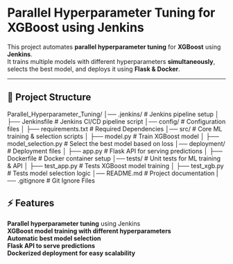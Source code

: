 # Parallel Hyperparameter Tuning for XGBoost using Jenkins

This project automates **parallel hyperparameter tuning** for **XGBoost** using **Jenkins**.  
It trains multiple models with different hyperparameters **simultaneously**, selects the best model, and deploys it using **Flask & Docker**.

---

## 📂 Project Structure

Parallel_Hyperparameter_Tuning/ 
│── .jenkins/                      # Jenkins pipeline setup
│   ├── Jenkinsfile                # Jenkins CI/CD pipeline script
│── config/                        # Configuration files
│   ├── requirements.txt           # Required Dependencies 
│── src/                           # Core ML training & selection scripts
│   ├── model.py                   # Train XGBoost model
│   ├── model_selection.py         # Select the best model based on loss 
│── deployment/                    # Deployment files
│   ├── app.py                     # Flask API for serving predictions
│   ├── Dockerfile                 # Docker container setup
│── tests/                         # Unit tests for ML training & API
│   ├── test_app.py                # Tests XGBoost model training
│   ├── test_xgb.py                # Tests model selection logic
│── README.md                      # Project documentation
|── .gitignore                     # Git Ignore Files 

## ⚡ Features
**Parallel hyperparameter tuning** using Jenkins  
**XGBoost model training with different hyperparameters**  
**Automatic best model selection**  
**Flask API to serve predictions**  
**Dockerized deployment for easy scalability**